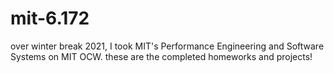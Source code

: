 # mit-6.172
over winter break 2021, I took MIT's Performance Engineering and Software Systems on MIT OCW. these are the completed homeworks and projects!
